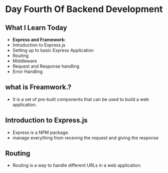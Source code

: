 # Day Fourth Of Backend Development

## What I Learn Today

- **Express and Framework:**
- Introduction to Express.js
- Setting up to basic Express Application
- Routing
- Middleware
- Request and Response handling
- Error Handling

## what is Freamwork.?

- It is a set of pre-built components that can be used to build a web application.

## Introduction to Express.js

- Express is a NPM package.
- manage everything from receving the request and giving the response

## Routing

- Routing is a way to handle different URLs in a web application.
